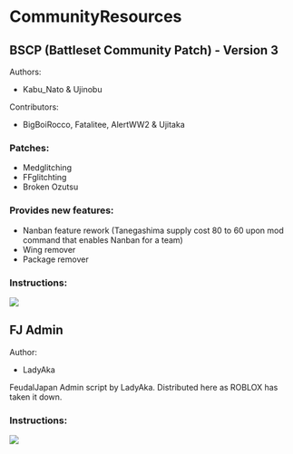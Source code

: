 # CommunityResources

## BSCP (Battleset Community Patch) - Version 3
Authors:
- Kabu_Nato & Ujinobu

Contributors: 
- BigBoiRocco, Fatalitee, AlertWW2 & Ujitaka
### Patches:
* Medglitching
* FFglitchting
* Broken Ozutsu
### Provides new features:
* Nanban feature rework (Tanegashima supply cost 80 to 60 upon mod command that enables Nanban for a team)
* Wing remover
* Package remover
### Instructions:
<img src="https://i.imgur.com/ee92HkZ.png">

## FJ Admin
Author:
- LadyAka

FeudalJapan Admin script by LadyAka. Distributed here as ROBLOX has taken it down.
### Instructions:
<img src="https://i.imgur.com/IRNfy3U.png">

